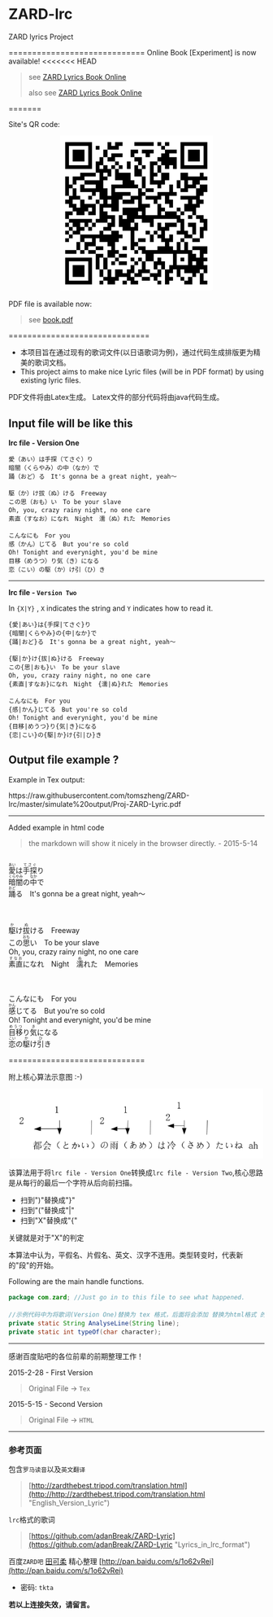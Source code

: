 # ZARD-lrc
ZARD lyrics Project

=============================
Online Book [Experiment] is now available!
<<<<<<< HEAD
>see [ZARD Lyrics Book Online](http://tomszheng.gitbooks.io/zard_lyrics/content/)
>
>also see [ZARD Lyrics Book Online](http://47.88.2.219:8080/ZARD/_book/index.html)


=======

Site's QR code:
<p align="center">
  <img src="https://github.com/tomszheng/ZARD-lrc/blob/master/site.PNG" width="300" style="text-align:center"/>
</p>

PDF file is available now:
>see [book.pdf](http://47.88.2.219:8080/ZARD/_book/book.pdf)

==============================
* 本项目旨在通过现有的歌词文件(以日语歌词为例)，通过代码生成排版更为精美的歌词文档。
* This project aims to make nice Lyric files (will be in PDF format) by using existing lyric files.

PDF文件将由Latex生成。
Latex文件的部分代码将由java代码生成。

Input file will be like this
------------------------
<b>lrc file - Version One</b>
~~~
愛（あい）は手探（てさぐ）り
暗闇（くらやみ）の中（なか）で
踊（おど）る　It's gonna be a great night, yeah～

駆（か）け拔（ぬ）ける　Freeway
この思（おも）い　To be your slave
Oh, you, crazy rainy night, no one care
素直（すなお）になれ　Night　濡（ぬ）れた　Memories

こんなにも　For you
感（かん）じてる　But you're so cold
Oh! Tonight and everynight, you'd be mine
目移（めうつ）り気（き）になる
恋（こい）の駆（か）け引（ひ）き
~~~
------------------------

<b>lrc file - <code>Version Two</code></b>

In <code>{X|Y}</code> , <code>X</code> indicates the string and <code>Y</code> indicates how to read it.

~~~
{愛|あい}は{手探|てさぐ}り
{暗闇|くらやみ}の{中|なか}で
{踊|おど}る　It's gonna be a great night, yeah～

{駆|か}け{拔|ぬ}ける　Freeway
この{思|おも}い　To be your slave
Oh, you, crazy rainy night, no one care
{素直|すなお}になれ　Night　{濡|ぬ}れた　Memories

こんなにも　For you
{感|かん}じてる　But you're so cold
Oh! Tonight and everynight, you'd be mine
{目移|めうつ}り{気|き}になる
{恋|こい}の{駆|か}け{引|ひ}き
~~~

Output file example ?
------------------------
Example in Tex output:

<embed>
https://raw.githubusercontent.com/tomszheng/ZARD-lrc/master/simulate%20output/Proj-ZARD-Lyric.pdf
</embed>


--------------------------

Added example in html code
>the markdown will show it nicely in the browser directly. - 2015-5-14

<p align="center">

<br><ruby>愛<rt>あい</ruby>は<ruby>手探<rt>てさぐ</ruby>り
<br><ruby>暗闇<rt>くらやみ</ruby>の<ruby>中<rt>なか</ruby>で
<br><ruby>踊<rt>おど</ruby>る　It's gonna be a great night, yeah～

<br><br><ruby>駆<rt>か</ruby>け<ruby>拔<rt>ぬ</ruby>ける　Freeway
<br>この<ruby>思<rt>おも</ruby>い　To be your slave
<br>Oh, you, crazy rainy night, no one care
<br><ruby>素直<rt>すなお</ruby>になれ　Night　<ruby>濡<rt>ぬ</ruby>れた　Memories

<br><br>こんなにも　For you
<br><ruby>感<rt>かん</ruby>じてる　But you're so cold
<br>Oh! Tonight and everynight, you'd be mine
<br><ruby>目移<rt>めうつ</ruby>り<ruby>気<rt>き</ruby>になる
<br><ruby>恋<rt>こい</ruby>の<ruby>駆<rt>か</ruby>け<ruby>引<rt>ひ</ruby>き

</p>

=============================

附上核心算法示意图 :-)
<p align="center">
  <img src="https://github.com/tomszheng/ZARD-lrc/blob/master/algo.PNG" width="500" style="text-align:center"/>
</p>

该算法用于将`lrc file - Version One`转换成`lrc file - Version Two`,核心思路是从每行的最后一个字符从后向前扫描。

- 扫到")"替换成"}"
- 扫到"("替换成"|"
- 扫到"X"替换成"{"

关键就是对于"X"的判定

本算法中认为，平假名、片假名、英文、汉字不连用。类型转变时，代表新的"段"的开始。

Following are the main handle functions.

```java
package com.zard; //Just go in to this file to see what happened.

//示例代码中为将歌词(Version One)替换为 tex 格式，后面将会添加 替换为html格式 的代码。
private static String AnalyseLine(String line);
private static int typeOf(char character);
```

----
感谢百度贴吧的各位前辈的前期整理工作！ 

2015-2-28 - First Version 
>Original File -> `Tex`

2015-5-15 - Second Version 
>Original File -> `HTML`


----
### 参考页面 ###
包含`罗马读音`以及`英文翻译`
>[http://zardthebest.tripod.com/translation.html](http://http://zardthebest.tripod.com/translation.html "English_Version_Lyric")

`lrc`格式的歌词
>[https://github.com/adanBreak/ZARD-Lyric](https://github.com/adanBreak/ZARD-Lyric "Lyrics_in_lrc_format")

百度`ZARD吧` <u>田可柔</u> 精心整理
[http://pan.baidu.com/s/1o62vRei](http://pan.baidu.com/s/1o62vRei) 

- 密码: `tkta`

**若以上连接失效，请留言。**
